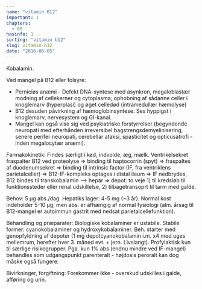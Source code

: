 ```yaml
---
name: "vitamin B12"
important: 1
chapters:  
  - 60
hasinfo: 1
sorting: "vitamin b12"
slug: vitamin-b12
date: "2016-06-05"
---
```


Kobalamin.

Ved mangel på B12 eller folsyre: <ul><li>Perniciøs anæmi - Defekt DNA-syntese med asynkron, megaloblastær modning af cellekerner og cytoplasma; ophobning af sådanne celler i knoglemarv (hyperplasi) og øget celledød (intramedullær hæmolyse)</li><li>B12 desuden påvirkning af hæmoglobinsyntese. Ses hyppigst i knoglemarv, nervesystem og GI-kanal.</li><li>Mangel kan også vise sig ved psykiatriske forstyrrelser (begyndende neuropati med efterhånden irreversibel bagstrengsdemyelinisering, senere perifer neuropati, cerebellar ataksi, spasticitet og opticusatrofi - inden megalocytær anæmi).</li></ul>

Farmakokinetik: Findes særligt i kød, indvolde, æg, mælk. Ventrikelsekret fraspalter B12 ved proteolyse => binding til haptocorrin (spyt) => fraspaltes af duodenumsekret => binding til intrinsic factor (IF, fra  ventriklens parietalceller) => B12-IF-kompleks optages i distal ileum => IF nedbrydes, B12 bindes til transkobalamin --> hepar => depot: to veje 1) til kredsløb til funktionssteder eller renal udskillelse, 2) tilbagetransoprt til tarm med galde.

Behov: 5 µg abs./dag. Hepatiks lager: 4-5 mg (~3 år). Normal kost indeholder 5-10 µg, men abs. er afhængig af normal fysiologi (alm. årsag til B12-mangel er autoimmun gastrit med nedsat parietalcellefunktion).

Behandling og præparater: Biologiske kobalaminer er ustabile. Stabile former: cyanokobalaminer og hydroxykobalaminer. Beh. starter med genopfyldning af depoter (1 mg depotcyanokobalamin i.m. x4 med uges mellemrum, herefter hver 3. måned evt. + jern. Livslangt). Profylaktisk kun til særlige risikogrupper. Pga. kun 1% abs (endnu mindre ved IF-mangel) behandles som udgangspunkt parenteralt - højdosis peroralt kan dog måske også fungere.

Bivirkninger, forgiftning: Forekommer ikke - overskud udskilles i galde, afføring og urin.
